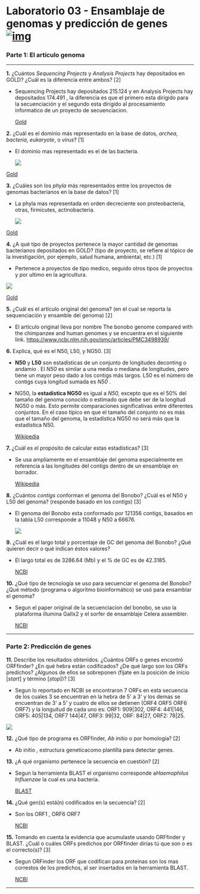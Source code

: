 # Laboratorio 03 - Ensamblaje de genomas y predicción de genes [![img](https://github.com/bioinf-biotec/labs_bioinf/raw/master/images/puzzle.png?raw=true)](https://github.com/bioinf-biotec/labs_bioinf/blob/master/images/puzzle.png?raw=true)



### Parte 1: El artículo genoma

------

**1.** ¿Cuántos *Sequencing Projects* y *Analysis Projects* hay depositados en GOLD? ¿Cuál es la diferencia entre ambos? [2]

- Sequencing Projects hay depositados 215.124 y en Analysis Projects hay depositados 174.491 , la diferencia es que el primero esta dirigido para la secuenciación y el segundo esta dirigido  al procesamiento informatico de un proyecto de secuenciacion.

  [Gold](https://gold.jgi.doe.gov/projects)

**2.** ¿Cuál es el dominio más representado en la base de datos, *archea*, *bacteria*, *eukaryote*, o *virus*? [1]

- El dominio mas representado es el de las bacteria.

  ![](https://github.com/macrena33/informe-numero-tres-de-laboratorio/blob/master/pregunta%20dos.2.png?raw=true) 

[Gold](https://gold.jgi.doe.gov/statistics)

**3.** ¿Cuáles son los *phyla* más representados entre los proyectos de genomas bacterianos en la base de datos? [1]

- La phyla mas representada en orden decreciente son proteobacteria, otras, firmicutes, actinobacteria.

  ![](https://github.com/macrena33/informe-numero-tres-de-laboratorio/blob/master/pregunta%20tres%20.3.png?raw=true)



[Gold](https://gold.jgi.doe.gov/statistics)

**4.** ¿A qué tipo de proyectos pertenece la mayor cantidad de genomas bacterianos depositados en GOLD? (tipo de proyecto, se refiere al tópico de la investigación, por ejemplo, salud humana, ambiental, etc.) [1]

- Pertenece a proyectos de tipo medico, seguido otros tipos de proyectos y por ultimo en la agricultura.

![](https://github.com/macrena33/informe-numero-tres-de-laboratorio/blob/master/pregunta%20cuatro.4.png?raw=true)

[Gold](https://gold.jgi.doe.gov/statistics)



**5.** ¿Cuál es el artículo original del genoma? (en el cual se reporta la sequenciación y ensamble del genoma) [2]

- El articulo original lleva por nombre The bonobo genome compared with the chimpanzee and human genomes y se encuentra en el siguiente link. https://www.ncbi.nlm.nih.gov/pmc/articles/PMC3498939/

**6.** Explica, qué es el N50, L50, y NG50. [3]

- **N50** y **L50** son estadísticas de un conjunto de longitudes deconting o andamio . El *N50* es similar a una media o mediana de longitudes, pero tiene un mayor peso dado a los contigs más largos. L50 es el número de contigs cuya longitud sumada es *N50* .

- NG50, la **estadística NG50** es igual a *N50,* excepto que es el 50% del tamaño del genoma conocido o estimado que debe ser de la longitud NG50 o más. Esto permite comparaciones significativas entre diferentes conjuntos. En el caso típico en que el tamaño del conjunto no es más que el tamaño del genoma, la estadística NG50 no será más que la estadística N50.

   [Wikipedia](https://en.wikipedia.org/wiki/N50,_L50,_and_related_statistics)

**7.** ¿Cuál es el propósito de calcular estas estadísticas? [3]

- Se usa ampliamente en el ensamblaje del genoma especialmente en referencia a las longitudes del contigs dentro de un ensamblaje en borrador.

  [Wikipedia](https://en.wikipedia.org/wiki/N50,_L50,_and_related_statistics)

**8.** ¿Cuántos *contigs* conforman el genoma del Bonobo? ¿Cuál es el N50 y L50 del genoma? (responde basado en los *contigs*) [3]

- El genoma del Bonobo esta conformado por 121356 contigs, basados en la tabla L50 corresponde a 11048 y N50 a 66676.

  ![](https://github.com/macrena33/informe-numero-tres-de-laboratorio/blob/master/respuesta%208.2%20informe%203.png?raw=true)



**9.** ¿Cuál es el largo total y porcentaje de GC del genoma del Bonobo? ¿Qué quieren decir o qué indican éstos valores?

- El largo total es de 3286.64 (Mb) y el % de GC es de 42.3185. 

  [NCBI](https://www.ncbi.nlm.nih.gov/pmc/articles/PMC3498939/)

**10.** ¿Qué tipo de tecnología se uso para secuenciar el genoma del Bonobo? ¿Qué método (programa o algorítmo bioinformático) se usó para ensamblar el genoma?

- Segun el paper original de la secuenciacion del bonobo, se uso la plataforma illumina GaIIx2 y el sorfer de ensamblaje  Celera  assembler.

  [NCBI](https://www.ncbi.nlm.nih.gov/pmc/articles/PMC3498939/)

------

### Parte 2: Predicción de genes



**11.** Describe los resultados obtenidos. ¿Cuántos ORFs o genes encontró ORFfinder? ¿En qué hebra están codificados? ¿De qué largo son los ORFs predichos? ¿Algunos de ellos se sobreponen (fíjate en la posición de inicio [*start*] y término [*stop*])? [3]

- Segun lo reportado en NCBI se encontraron 7 ORFs en esta secuencia de los cuales 3 se encuentran en la hebra de 5' a 3' y los demas se encuentran de 3' a 5' y cuatro de ellos se detienen (ORF4 ORF5 ORF6 ORF7) y la longuitud de cada uno es: ORF1: 909|302, ORF4: 441|146, ORF5: 405|134, ORF7 144|47, ORF3: 99|32, ORF: 84|27, ORF2: 78|25.  

![](https://github.com/macrena33/informe-numero-tres-de-laboratorio/blob/master/WhatsApp%20Image%202018-08-23%20at%2017.54.44.jpeg?raw=true)

**12.** ¿Qué tipo de programa es ORFfinder, *Ab initio* o por homología? [2]

- Ab initio , estructura geneticacomo plantilla para detectar genes.

  

**13.** ¿A qué organismo pertenece la secuencia en cuestión? [2]

- Segun la herramienta BLAST el organismo corresponde a*Haemophilus Influenzae*  la cual es una bacteria.

  [BLAST](https://blast.ncbi.nlm.nih.gov/Blast.cgi)

**14.** ¿Qué gen(s) está(n) codificados en la secuencia? [2]

- Son los ORF1 , ORF6 ORF7

  [NCBI](https://www.ncbi.nlm.nih.gov/orffinder/)

**15.** Tomando en cuenta la evidencia que acumulaste usando ORFfinder y BLAST. ¿Cuál o cuáles ORFs predichos por ORFfinder dirías tú que son o es el correcto(s)? [3]

- Segun ORFinder los ORF que codifican para proteinas son los mas correstos de los predichos, al ser insertados en la herramienta BLAST.

  [NCBI](https://www.ncbi.nlm.nih.gov/orffinder/) 

------

##### 